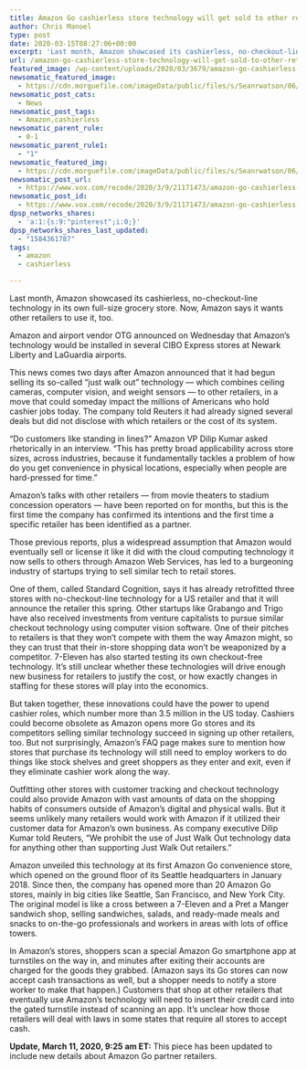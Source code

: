 ```yaml
---
title: Amazon Go cashierless store technology will get sold to other retailers
author: Chris Manoel
type: post
date: 2020-03-15T08:27:06+00:00
excerpt: 'Last month, Amazon showcased its cashierless, no-checkout-line technology in its own full-size grocery store. Now, Amazon says it wants other retailers to use it, too. Amazon and airport vendor OTG announced on Wednesday that Amazon’s technology would be installed in several CIBO Express stores at Newark Liberty and LaGuardia airports. This news comes two days&hellip;'
url: /amazon-go-cashierless-store-technology-will-get-sold-to-other-retailers/
featured_image: /wp-content/uploads/2020/03/3679/amazon-go-cashierless-store-technology-will-get-sold-to-other-retailers.jpg
newsomatic_featured_image:
  - https://cdn.morguefile.com/imageData/public/files/s/Seanrwatson/06/p/ba0882944e52f327c7054c9378ee968e.jpg
newsomatic_post_cats:
  - News
newsomatic_post_tags:
  - Amazon,cashierless
newsomatic_parent_rule:
  - 0-1
newsomatic_parent_rule1:
  - "1"
newsomatic_featured_img:
  - https://cdn.morguefile.com/imageData/public/files/s/Seanrwatson/06/p/ba0882944e52f327c7054c9378ee968e.jpg
newsomatic_post_url:
  - https://www.vox.com/recode/2020/3/9/21171473/amazon-go-cashierless-just-walk-out-technology-retailers-no-checkout
newsomatic_post_id:
  - https://www.vox.com/recode/2020/3/9/21171473/amazon-go-cashierless-just-walk-out-technology-retailers-no-checkout
dpsp_networks_shares:
  - 'a:1:{s:9:"pinterest";i:0;}'
dpsp_networks_shares_last_updated:
  - "1584361787"
tags:
  - amazon
  - cashierless

---
```

<div class="c-entry-content">
  <p id="kHpLRQ">
    Last month, Amazon showcased its cashierless, no-checkout-line technology in its own full-size grocery store. Now, Amazon says it wants other retailers to use it, too.
  </p>
  
  <p id="x5xdTN">
    Amazon and airport vendor OTG announced on Wednesday that Amazon’s technology would be installed in several CIBO Express stores at Newark Liberty and LaGuardia airports.
  </p>
  
  <p id="jJJizG">
    This news comes two days after Amazon announced that it had begun selling its so-called “just walk out” technology — which combines ceiling cameras, computer vision, and weight sensors — to other retailers, in a move that could someday impact the millions of Americans who hold cashier jobs today. The company told Reuters it had already signed several deals but did not disclose with which retailers or the cost of its system.
  </p>
  
  <p id="ruB5gx">
    “Do customers like standing in lines?” Amazon VP Dilip Kumar asked rhetorically in an interview. “This has pretty broad applicability across store sizes, across industries, because it fundamentally tackles a problem of how do you get convenience in physical locations, especially when people are hard-pressed for time.”
  </p>
  
  <p id="Do8kep">
    Amazon’s talks with other retailers — from movie theaters to stadium concession operators — have been reported on for months, but this is the first time the company has confirmed its intentions and the first time a specific retailer has been identified as a partner.
  </p>
  
  <p id="kxLvY7">
    Those previous reports, plus a widespread assumption that Amazon would eventually sell or license it like it did with the cloud computing technology it now sells to others through Amazon Web Services, has led to a burgeoning industry of startups trying to sell similar tech to retail stores.
  </p>
  
  <p id="cqGcWj">
    One of them, called Standard Cognition, says it has already retrofitted three stores with no-checkout-line technology for a US retailer and that it will announce the retailer this spring. Other startups like Grabango and Trigo have also received investments from venture capitalists to pursue similar checkout technology using computer vision software. One of their pitches to retailers is that they won’t compete with them the way Amazon might, so they can trust that their in-store shopping data won’t be weaponized by a competitor. 7-Eleven has also started testing its own checkout-free technology. It’s still unclear whether these technologies will drive enough new business for retailers to justify the cost, or how exactly changes in staffing for these stores will play into the economics.
  </p>
  
  <p id="vxYckf">
    But taken together, these innovations could have the power to upend cashier roles, which number more than 3.5 million in the US today. Cashiers could become obsolete as Amazon opens more Go stores and its competitors selling similar technology succeed in signing up other retailers, too. But not surprisingly, Amazon’s FAQ page makes sure to mention how stores that purchase its technology will still need to employ workers to do things like stock shelves and greet shoppers as they enter and exit, even if they eliminate cashier work along the way.
  </p>
  
  <p id="h5PCGD">
    Outfitting other stores with customer tracking and checkout technology could also provide Amazon with vast amounts of data on the shopping habits of consumers outside of Amazon’s digital and physical walls. But it seems unlikely many retailers would work with Amazon if it utilized their customer data for Amazon’s own business. As company executive Dilip Kumar told Reuters, “We prohibit the use of Just Walk Out technology data for anything other than supporting Just Walk Out retailers.”
  </p>
  
  <p id="t3UkIh">
    Amazon unveiled this technology at its first Amazon Go convenience store, which opened on the ground floor of its Seattle headquarters in January 2018. Since then, the company has opened more than 20 Amazon Go stores, mainly in big cities like Seattle, San Francisco, and New York City. The original model is like a cross between a 7-Eleven and a Pret a Manger sandwich shop, selling sandwiches, salads, and ready-made meals and snacks to on-the-go professionals and workers in areas with lots of office towers.
  </p>
  
  <p id="ywXf5r">
    In Amazon’s stores, shoppers scan a special Amazon Go smartphone app at turnstiles on the way in, and minutes after exiting their accounts are charged for the goods they grabbed. (Amazon says its Go stores can now accept cash transactions as well, but a shopper needs to notify a store worker to make that happen.) Customers that shop at other retailers that eventually use Amazon’s technology will need to insert their credit card into the gated turnstile instead of scanning an app. It’s unclear how those retailers will deal with laws in some states that require all stores to accept cash.
  </p>
  
  <p id="OJOOCa">
    <strong>Update, March 11, 2020, 9:25 am ET:</strong> This piece has been updated to include new details about Amazon Go partner retailers.
  </p></p>
</div>
